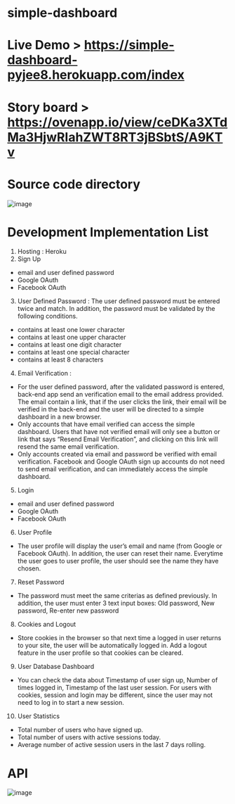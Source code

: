 # simple-dashboard

# Live Demo > https://simple-dashboard-pyjee8.herokuapp.com/index

# Story board > https://ovenapp.io/view/ceDKa3XTdMa3HjwRIahZWT8RT3jBSbtS/A9KTv

# Source code directory
![image](https://user-images.githubusercontent.com/14973104/173263977-7b8c76c7-30f0-4013-8503-53d6f49fdb56.png)

# Development Implementation List
1. Hosting : Heroku
2. Sign Up 
- email and user defined password
- Google OAuth
- Facebook OAuth
3. User Defined Password : The user defined password must be entered twice and match. In addition, the password must be validated by the following conditions.
- contains at least one lower character 
- contains at least one upper character 
- contains at least one digit character 
- contains at least one special character
- contains at least 8 characters
4. Email Verification : 
- For the user defined password, after the validated password is entered, back-end app send an verification email to the email address provided. The email contain a link, that if the user clicks the link, their email will be verified in the back-end and the user will be directed to a simple dashboard in a new browser.
- Only accounts that have email verified can access the simple dashboard. Users that have not verified email will only see a button or link that says “Resend Email Verification”, and clicking on this link will resend the same email verification.
- Only accounts created via email and password be verified with email verification. Facebook and Google OAuth sign up accounts do not need to send email verification, and can immediately access the simple dashboard.
5. Login 
- email and user defined password
- Google OAuth
- Facebook OAuth
6. User Profile 
- The user profile will display the user’s email and name (from Google or Facebook OAuth). In addition, the user can reset their name. Everytime the user goes to user profile, the user should see the name they have chosen.
7. Reset Password 
- The password must meet the same criterias as defined previously. In addition, the user must enter 3 text input boxes: Old password, New password, Re-enter new password
8. Cookies and Logout 
- Store cookies in the browser so that next time a logged in user returns to your site, the user will be automatically logged in. Add a logout feature in the user profile so that cookies can be cleared.
9. User Database Dashboard 
- You can check the data about Timestamp of user sign up, Number of times logged in, Timestamp of the last user session. For users with cookies, session and login may be different, since the user may not need to log in to start a new session.
10. User Statistics
- Total number of users who have signed up.
- Total number of users with active sessions today.
- Average number of active session users in the last 7 days rolling.

# API
![image](https://user-images.githubusercontent.com/14973104/173264024-926e1eeb-6ce6-490f-980d-3fa28ba1643f.png)
